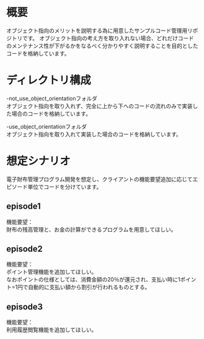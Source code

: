 # 概要
オブジェクト指向のメリットを説明する為に用意したサンプルコード管理用リポジトリです。
オブジェクト指向の考え方を取り入れない場合、どれだけコードのメンテナンス性が下がるかをなるべく分かりやすく説明することを目的としたコードを格納しています。

# ディレクトリ構成
-not_use_object_orientationフォルダ  
  オブジェクト指向を取り入れず、完全に上から下へのコードの流れのみで実装した場合のコードを格納しています。
  
-use_object_orientationフォルダ  
  オブジェクト指向を取り入れて実装した場合のコードを格納しています。

# 想定シナリオ
電子財布管理プログラム開発を想定し、クライアントの機能要望追加に応じてエピソード単位でコードを分けています。

## episode1
機能要望：  
財布の残高管理と、お金の計算ができるプログラムを用意してほしい。

## episode2
機能要望：  
ポイント管理機能を追加してほしい。  
なおポイントの仕様としては、消費金額の20％が還元され、支払い時に1ポイント=1円で自動的に支払い額から割引が行われるものとする。

## episode3
機能要望：  
利用履歴閲覧機能を追加してほしい。  
